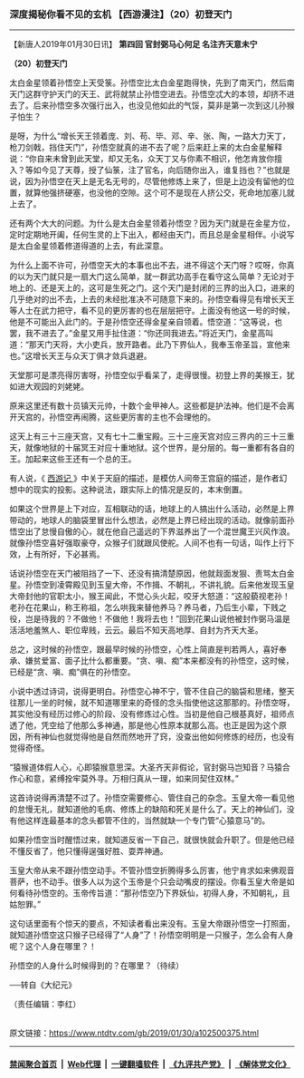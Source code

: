 ### 深度揭秘你看不见的玄机 【西游漫注】（20）初登天门
------------------------

<div class="post_content">
 <p>
  【新唐人2019年01月30日讯】
  <strong>
   第四回 官封弼马心何足 名注齐天意未宁
  </strong>
 </p>
 <p>
  <strong>
   （20）初登天门
  </strong>
 </p>
 <p>
  太白金星领着孙悟空上天受箓。孙悟空比太白金星跑得快，先到了南天门，然后南天门这群守护天门的天王、武将就禁止孙悟空进去。孙悟空忒大的本领，却挤不进去了。后来孙悟空多次强行出入，也没见他如此的气馁，莫非是第一次到这儿孙猴子怕生？
 </p>
 <p>
  是呀，为什么“增长天王领着庞、刘、苟、毕、邓、辛、张、陶，一路大力天丁，枪刀剑戟，挡住天门”，孙悟空就真的进不去了呢？后来赶上来的太白金星解释说：“你自来未曾到此天堂，却又无名，众天丁又与你素不相识，他怎肯放你擅入？等如今见了天尊，授了仙箓，注了官名，向后随你出入，谁复挡也？”也就是说，因为孙悟空在天上是无名无号的，尽管他修炼上来了，但是上边没有留他的位置，就算他强挤硬塞，也没他的空隙。这个可不是现在人挤公交，死命地加塞儿就上去了。
 </p>
 <p>
  还有两个大大的问题。为什么是太白金星领着孙悟空？因为天门就是在金星方位，定时定期地开阖，任何生灵的上下出入，都经由天门，而且总是金星相伴。小说写是太白金星领着修道得道的上去，有此深意。
 </p>
 <p>
  为什么上面不许可，孙悟空天大的本事也出不去，进不得这个天门呀？哎呀，你真的以为天门就只是一扇大门这么简单，就一群武功高手在看守这么简单？无论对于地上的、还是天上的，这可是生死之门。这个天门是封闭的三界的出入口，进来的几乎绝对的出不去，上去的未经批准决不可随意下来的。孙悟空看得见有增长天王等人士在武力把守，看不见的更厉害的也在层层把守。上面没有他这一号的时候，他是不可能出入此门的。于是孙悟空还得金星亲自领着。悟空道：“这等说，也罢，我不进去了。”金星又用手扯住道：“你还同我进去。”将近天门，金星高叫道：“那天门天将，大小吏兵，放开路者。此乃下界仙人，我奉玉帝圣旨，宣他来也。”这增长天王与众天丁俱才敛兵退避。
 </p>
 <p>
  天堂那可是漂亮得厉害呀，孙悟空似乎看呆了，走得很慢。初登上界的美猴王，犹如进大观园的刘姥姥。
 </p>
 <p>
  原来这里还有数十员镇天元帅，十数个金甲神人。这些都是护法神。他们是不会离开天宫的，孙悟空再闹腾，这些更厉害的主也不会理他的。
 </p>
 <p>
  这天上有三十三座天宫，又有七十二重宝殿。三十三座天宫对应三界内的三十三重天，就像地狱的十届冥王对应十重地狱。这个世界，是分层的。每一重都有各自的王。加起来这些王还有一个总的王。
 </p>
 <p>
  有人说，《
  <a href="https://www.ntdtv.com/gb/西游记.htm">
   西游记
  </a>
  》中关于天庭的描述，是模仿人间帝王宫庭的描述，是作者幻想中的现实的投影。这种说法，跟实际上的情况是反的，本末倒置。
 </p>
 <p>
  如果这个世界是上下对应，互相联动的话，地球上的人搞出什么活动，必然是上界带动的，地球人的脑袋里冒出什么想法，必然是上界已经出现的活动。就像前面孙悟空出了怠慢自傲的心，就在他自己遥远的下界滋养出了一个混世魔王兴风作浪。就像孙悟空喜好强取豪夺，众猴子们就跟风使舵。人间不也有一句话，叫作上行下效，上有所好，下必甚焉。
 </p>
 <p>
  话说孙悟空在天门被阻挡了一下、还没有搞清楚原因，他就觌面发狠、责骂太白金星。孙悟空到凌霄殿见到玉皇大帝，不作揖、不朝礼，不讲礼貌。后来他发现玉皇大帝封他的官职太小，猴王闻此，不觉心头火起，咬牙大怒道：“这般藐视老孙！老孙在花果山，称王称祖，怎么哄我来替他养马？养马者，乃后生小辈，下贱之役，岂是待我的？不做他！不做他！我将去也！”回到花果山说他被封作弼马温是活活地羞煞人、职位卑贱，云云。最后不知天高地厚、自封为齐天大圣。
 </p>
 <p>
  总之，这时候的孙悟空，跟最早时候的孙悟空，心性上简直是判若两人，喜好奉承、嫌贫爱富、面子比什么都重要。“贪、嗔、痴”本来都没有的孙悟空，这时候，已经是“贪、嗔、痴”俱在的孙悟空。
 </p>
 <p>
  小说中透过诗词，说得更明白。孙悟空心神不宁，管不住自己的脑袋和思绪，整天往那儿一坐的时候，就不知道哪里来的奇怪的念头指使他这这那那的。孙悟空呀，其实他没有经历过修心的阶段、没有修炼过心性。当初是他自己根基真好，祖师点透了他，凭空给了他那么多神通，那是他心性原本就那么高。也正是因为这个原因，所有神仙也就觉得他是自然而然地开了窍，没查出他如何修炼的经历，也没有觉得奇怪。
 </p>
 <p>
  “猿猴道体假人心，心即猿猴意思深。大圣齐天非假论，官封弼马岂知音？马猿合作心和意，紧缚拴牢莫外寻。万相归真从一理，如来同契住双林。”
 </p>
 <p>
  这首诗说得再清楚不过了。孙悟空需要修心、管住自己的杂念。玉皇大帝一看见他的怠慢无礼，就知道他的毛病、修炼上的缺陷和死关是什么了。天上的神仙们，没有他这样连最基本的念头都管不住的，当然就缺一个专门管“心猿意马”的。
 </p>
 <p>
  如果孙悟空当时醒悟过来，就知道反省一下自己，就很快就会升职了。但是他已经不懂反省了，他只懂得逞强好胜、耍弄神通。
 </p>
 <p>
  玉皇大帝从来不跟孙悟空动手。不管孙悟空折腾得多么厉害，他宁肯求如来佛观音菩萨，也不动手。很多人以为这个玉帝是个只会动嘴皮的摆设。你看玉皇大帝是如何看待孙悟空的。玉帝传旨道：“那孙悟空乃下界妖仙，初得人身，不知朝礼，且姑恕罪。”
 </p>
 <p>
  这句话里面有个惊天的要点，不知读者看出来没有。玉皇大帝跟孙悟空一打照面，就知道孙悟空这只猴子已经得了“人身”了！孙悟空明明是一只猴子，怎么会有人身呢？这个人身在哪里？！
 </p>
 <p>
  孙悟空的人身什么时候得到的？在哪里？（待续）
 </p>
 <p>
  ──转自《大纪元》
 </p>
 <p>
  （责任编辑：李红）
 </p>
 <div class="single_ad">
 </div>
</div>

<br/>原文链接：https://www.ntdtv.com/gb/2019/01/30/a102500375.html


------------------------
#### [禁闻聚合首页](https://github.com/gfw-breaker/banned-news/blob/master/README.md) &nbsp;|&nbsp; [Web代理](https://github.com/gfw-breaker/open-proxy/blob/master/README.md) &nbsp;|&nbsp; [一键翻墙软件](https://github.com/gfw-breaker/nogfw/blob/master/README.md) &nbsp;|&nbsp; [《九评共产党》](https://github.com/gfw-breaker/9ping.md/blob/master/README.md#九评之一评共产党是什么) &nbsp;|&nbsp; [《解体党文化》](https://github.com/gfw-breaker/jtdwh.md/blob/master/README.md#绪论)